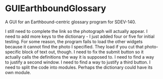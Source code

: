 # GUIEarthboundGlossary
A GUI for an Earthbound-centric glossary program for SDEV-140.

I still need to complete the link so the photograph will actually appear.
I need to add more keys to the dictionary - I just added four or five for initial testing.
For some reason, the program fails to load the other widgets because it cannot find the photo I specified.
They load if you cut that photo-specific block of text out, though.
I need to fix the submit button so it actually calls the definitions the way it is supposed to.
I need to find a way to justify a second window.
I need to find a way to justify a third button.
I need to split the code into modules.  Perhaps the dictionary could have its own module.
